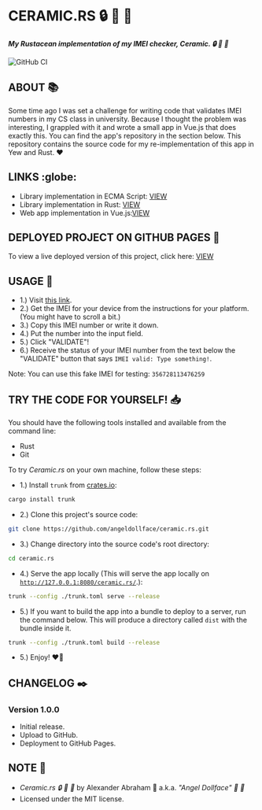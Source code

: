 # CERAMIC.RS :lock: :rocket: :crab:

***My Rustacean implementation of my IMEI checker, Ceramic. :lock: :rocket: :crab:***

![GitHub CI](https://github.com/angeldollface/ceramic.rs/actions/workflows/yew.yml/badge.svg)

## ABOUT :books:

Some time ago I was set a challenge for writing code that validates IMEI numbers in my CS class in university. Because I thought the problem was interesting, I grappled with it and wrote a small app in Vue.js that does exactly this. You can find the app's repository in the section below. This repository contains the source code for my re-implementation of this app in Yew and Rust. :heart:

## LINKS :globe:

- Library implementation in ECMA Script: [VIEW](https://github.com/angeldollface/luhny.rs)
- Library implementation in Rust: [VIEW](https://github.com/angeldollface/luhny)
- Web app implementation in Vue.js:[VIEW](https://github.com/angeldollface/ceramic)

## DEPLOYED PROJECT ON GITHUB PAGES :rocket:

To view a live deployed version of this project, click here: [VIEW](https://angeldollface.art/ceramic.rs)

## USAGE :hammer:

- 1.) Visit [this link](https://angeldollface.art/ceramic.rs).
- 2.) Get the IMEI for your device from the instructions for your platform. (You might have to scroll a bit.)
- 3.) Copy this IMEI number or write it down.
- 4.) Put the number into the input field.
- 5.) Click "VALIDATE"!
- 6.) Receive the status of your IMEI number from the text below the "VALIDATE" button that says `IMEI valid: Type something!`.

Note: You can use this fake IMEI for testing: `356728113476259`

## TRY THE CODE FOR YOURSELF! :inbox_tray:

You should have the following tools installed and available from the command line:

- Rust
- Git

To try *Ceramic.rs* on your own machine, follow these steps:

- 1.) Install `trunk` from [crates.io](https://crates.io/crates/trunk):

```bash
cargo install trunk
```

- 2.) Clone this project's source code:

```bash
git clone https://github.com/angeldollface/ceramic.rs.git
```

- 3.) Change directory into the source code's root directory:

```bash
cd ceramic.rs
```

- 4.) Serve the app locally (This will serve the app locally on [`http://127.0.0.1:8080/ceramic.rs/`](http://127.0.0.1:8080/ceramic.rs/).):

```bash
trunk --config ./trunk.toml serve --release
```

- 5.) If you want to build the app into a bundle to deploy to a server, run the command below. This will produce a directory called `dist` with the bundle inside it.

```bash
trunk --config ./trunk.toml build --release
```

- 5.) Enjoy! :heart_on_fire:


## CHANGELOG :black_nib:

### Version 1.0.0

- Initial release.
- Upload to GitHub.
- Deployment to GitHub Pages.

## NOTE :scroll:

- *Ceramic.rs :lock: :rocket: :crab:* by Alexander Abraham :black_heart: a.k.a. *"Angel Dollface" :dolls: :ribbon:*
- Licensed under the MIT license.
